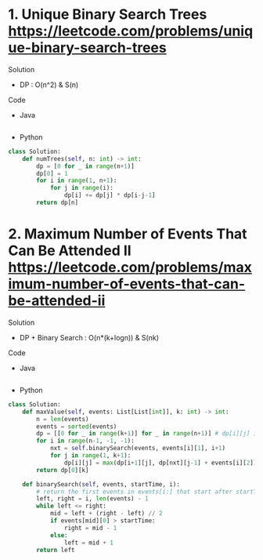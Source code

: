 # 1. Unique Binary Search Trees https://leetcode.com/problems/unique-binary-search-trees

Solution

- DP : O(n^2) & S(n)

Code

- Java

```java

```

- Python

```python
class Solution:
    def numTrees(self, n: int) -> int:
        dp = [0 for _ in range(n+1)]
        dp[0] = 1
        for i in range(1, n+1):
            for j in range(i):
                dp[i] += dp[j] * dp[i-j-1]
        return dp[n]
```

# 2. Maximum Number of Events That Can Be Attended II https://leetcode.com/problems/maximum-number-of-events-that-can-be-attended-ii

Solution

- DP + Binary Search : O(n*(k+logn)) & S(nk)

Code

- Java

```java

```

- Python

```python
class Solution:
    def maxValue(self, events: List[List[int]], k: int) -> int:
        n = len(events)
        events = sorted(events)
        dp = [[0 for _ in range(k+1)] for _ in range(n+1)] # dp[i][j] is the maximum values given events[i:] and attending j events. 
        for i in range(n-1, -1, -1):
            nxt = self.binarySearch(events, events[i][1], i+1)
            for j in range(1, k+1):
                dp[i][j] = max(dp[i+1][j], dp[nxt][j-1] + events[i][2])
        return dp[0][k]

    def binarySearch(self, events, startTime, i):
        # return the first events in events[i:] that start after startTime
        left, right = i, len(events) - 1
        while left <= right:
            mid = left + (right - left) // 2
            if events[mid][0] > startTime:
                right = mid - 1
            else:
                left = mid + 1
        return left
```
